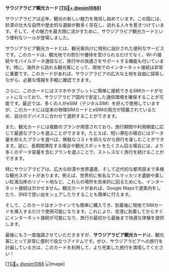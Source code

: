 **サウジアラビア観光カード [[TG💪+ @esim1088](https://t.me/s/esim1088)]**

サウジアラビアは近年、観光の新しい魅力を発信し始めています。この国には、砂漠の壮大な自然や歴史的な遺跡が数多く存在し、訪れる人々を惹きつけています。そして、その魅力を最大限に活かすために、サウジアラビア観光カードという便利なツールが登場しました。

サウジアラビア観光カードとは、観光客向けに特別に設計された便利なサービスです。このカードは、観光地での割引や優待を受けられるだけでなく、Wi-Fi接続やモバイルデータ通信など、旅行中の快適さをサポートする機能も付いています。特に、海外から訪れる観光客にとって、現地でのインターネット接続は非常に重要です。このカードがあれば、サウジアラビアの広大な土地を自由に探索しながら、必要な情報を手軽に確認できます。

さらに、このカードにはスマホやタブレットに簡単に接続できるSIMカードがセットになっており、サウジアラビア国内で安定した通信環境を確保することが可能です。最近では、多くの人がeSIM（デジタルSIM）を好んで使用していますが、このカードには従来の物理SIMカードとeSIMの両方が搭載されているため、自分のデバイスに合わせて選択することができます。

また、観光カードには複数のプランが用意されており、旅行期間や利用頻度に応じて最適なプランを選ぶことができます。たとえば、短い滞在の場合にはデータ量を抑えたプランを選べば、無駄なコストを抑えながら旅行を楽しむことができます。逆に、長期間滞在する場合や観光スポットをたくさん回る場合には、より多くのデータ容量を含むプランを選ぶことで、ストレスなく旅行を続けることができます。

特にサウジアラビアは、広大な砂漠や世界遺産、そして近代的な都市部まで多様な観光スポットがあります。例えば、世界的に有名なアルマッカリオ遺跡や美しい紅海沿岸のリゾート地など、これらの場所を効率的に回るためにも、インターネット接続は欠かせません。観光カードがあれば、Google Mapsで道案内をしたり、SNSで思い出をシェアしたりすることも簡単に行えます。

そして、このカードはオンラインでも簡単に購入でき、到着後に現地でSIMカードを挿入するだけで使用可能になります。これにより、空港に到着してからすぐにインターネット接続が可能になり、旅行の最初から最後まで快適な体験を提供します。

最後にもう一度強調させていただきますが、**サウジアラビア観光カード**は、観光客にとって非常に便利で役立つアイテムです。ぜひ、サウジアラビアへの旅行を計画している方は、このカードを利用して、より充実した旅行を満喫してください！

[[TG💪+ @esim1088](https://t.me/s/esim1088) ![Image](https://i.postimg.cc/Y0z9fWf4/image.png)]